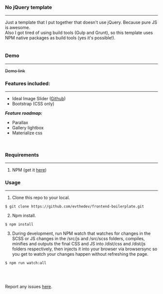 ### **No jQuery template**
<hr>

Just a template that I put together that doesn't use jQuery. Because pure JS is awesome.<br/>
Also I got tired of using build tools (Gulp and Grunt), so this template uses NPM native packages as build tools (yes it's possible!).<br/><br/>

### **Demo**
<hr>

<del>Demo link</del><br/>

### **Features included:**
<hr>

<ul>
<li>Ideal Image Slider (<a href="https://github.com/Codeinwp/Ideal-Image-Slider-JS" target="_blank">Github</a>)</li>
<li>Bootstrap (CSS only)</li>
</ul>

_**Feature roadmap:**_
<ul>
<li>Parallax</li>
<li>Gallery lightbox</li>
<li>Materialize css</li>
</ul><br/>

### **Requirements**
<hr>

1. NPM (get it <a href="https://github.com/npm/npm" target="_blank">here</a>)<br/>

### **Usage**
<hr>

1. Clone this repo to your local.
<pre><code>$ git clone https://github.com/evthedev/frontend-boilerplate.git</code></pre>

2. Npm install.
<pre><code>$ npm install</code></pre>

3. During development, run NPM watch that watches for changes in the SCSS or JS changes in the /src/js and /src/scss folders, compiles, minifies and outputs the final CSS and JS into /dist/css and /dist/js folders respectively, then injects it into your browser via browsersync so you get to watch your changes happen without refreshing the page.
<pre><code>$ npm run watch:all</code></pre>
<br/><br/>

Report any issues <a href="https://gitlab.com/evthedev/no-jquery-template/issues">here</a>.<br/><br/>
